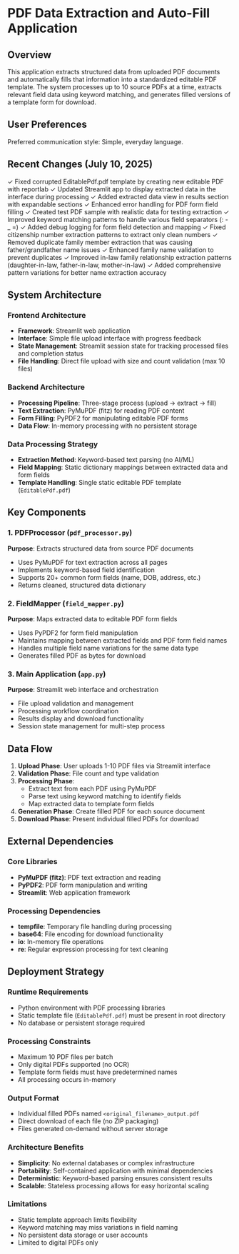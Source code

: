 # PDF Data Extraction and Auto-Fill Application

## Overview

This application extracts structured data from uploaded PDF documents and automatically fills that information into a standardized editable PDF template. The system processes up to 10 source PDFs at a time, extracts relevant field data using keyword matching, and generates filled versions of a template form for download.

## User Preferences

Preferred communication style: Simple, everyday language.

## Recent Changes (July 10, 2025)

✓ Fixed corrupted EditablePdf.pdf template by creating new editable PDF with reportlab
✓ Updated Streamlit app to display extracted data in the interface during processing
✓ Added extracted data view in results section with expandable sections
✓ Enhanced error handling for PDF form field filling
✓ Created test PDF sample with realistic data for testing extraction
✓ Improved keyword matching patterns to handle various field separators (: - _ =)
✓ Added debug logging for form field detection and mapping
✓ Fixed citizenship number extraction patterns to extract only clean numbers
✓ Removed duplicate family member extraction that was causing father/grandfather name issues
✓ Enhanced family name validation to prevent duplicates
✓ Improved in-law family relationship extraction patterns (daughter-in-law, father-in-law, mother-in-law)
✓ Added comprehensive pattern variations for better name extraction accuracy

## System Architecture

### Frontend Architecture
- **Framework**: Streamlit web application
- **Interface**: Simple file upload interface with progress feedback
- **State Management**: Streamlit session state for tracking processed files and completion status
- **File Handling**: Direct file upload with size and count validation (max 10 files)

### Backend Architecture
- **Processing Pipeline**: Three-stage process (upload → extract → fill)
- **Text Extraction**: PyMuPDF (fitz) for reading PDF content
- **Form Filling**: PyPDF2 for manipulating editable PDF forms
- **Data Flow**: In-memory processing with no persistent storage

### Data Processing Strategy
- **Extraction Method**: Keyword-based text parsing (no AI/ML)
- **Field Mapping**: Static dictionary mappings between extracted data and form fields
- **Template Handling**: Single static editable PDF template (`EditablePdf.pdf`)

## Key Components

### 1. PDFProcessor (`pdf_processor.py`)
**Purpose**: Extracts structured data from source PDF documents
- Uses PyMuPDF for text extraction across all pages
- Implements keyword-based field identification
- Supports 20+ common form fields (name, DOB, address, etc.)
- Returns cleaned, structured data dictionary

### 2. FieldMapper (`field_mapper.py`)
**Purpose**: Maps extracted data to editable PDF form fields
- Uses PyPDF2 for form field manipulation
- Maintains mapping between extracted fields and PDF form field names
- Handles multiple field name variations for the same data type
- Generates filled PDF as bytes for download

### 3. Main Application (`app.py`)
**Purpose**: Streamlit web interface and orchestration
- File upload validation and management
- Processing workflow coordination
- Results display and download functionality
- Session state management for multi-step process

## Data Flow

1. **Upload Phase**: User uploads 1-10 PDF files via Streamlit interface
2. **Validation Phase**: File count and type validation
3. **Processing Phase**: 
   - Extract text from each PDF using PyMuPDF
   - Parse text using keyword matching to identify fields
   - Map extracted data to template form fields
4. **Generation Phase**: Create filled PDF for each source document
5. **Download Phase**: Present individual filled PDFs for download

## External Dependencies

### Core Libraries
- **PyMuPDF (fitz)**: PDF text extraction and reading
- **PyPDF2**: PDF form manipulation and writing
- **Streamlit**: Web application framework

### Processing Dependencies
- **tempfile**: Temporary file handling during processing
- **base64**: File encoding for download functionality
- **io**: In-memory file operations
- **re**: Regular expression processing for text cleaning

## Deployment Strategy

### Runtime Requirements
- Python environment with PDF processing libraries
- Static template file (`EditablePdf.pdf`) must be present in root directory
- No database or persistent storage required

### Processing Constraints
- Maximum 10 PDF files per batch
- Only digital PDFs supported (no OCR)
- Template form fields must have predetermined names
- All processing occurs in-memory

### Output Format
- Individual filled PDFs named `<original_filename>_output.pdf`
- Direct download of each file (no ZIP packaging)
- Files generated on-demand without server storage

### Architecture Benefits
- **Simplicity**: No external databases or complex infrastructure
- **Portability**: Self-contained application with minimal dependencies
- **Deterministic**: Keyword-based parsing ensures consistent results
- **Scalable**: Stateless processing allows for easy horizontal scaling

### Limitations
- Static template approach limits flexibility
- Keyword matching may miss variations in field naming
- No persistent data storage or user accounts
- Limited to digital PDFs only